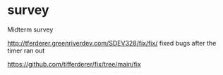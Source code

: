 # survey
Midterm survey

http://tferderer.greenriverdev.com/SDEV328/fix/fix/
fixed bugs after the timer ran out

https://github.com/tifferderer/fix/tree/main/fix
